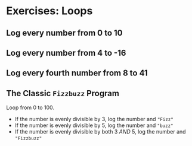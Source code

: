 # Exercises: Loops

## Log every number from 0 to 10

## Log every number from 4 to -16

## Log every fourth number from 8 to 41

## The Classic `Fizzbuzz` Program

Loop from 0 to 100.

- If the number is evenly divisible by 3, log the number and `"Fizz"`
- If the number is evenly divisible by 5, log the number and `"buzz"`
- If the number is evenly divisible by both 3 *AND* 5, log the number and `"Fizzbuzz"`
